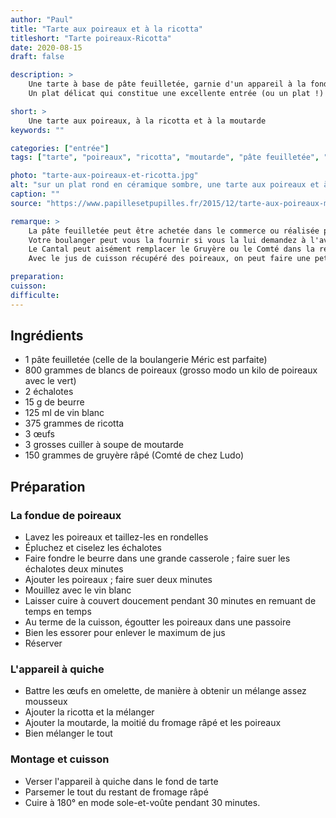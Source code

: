 ```yaml
---
author: "Paul"
title: "Tarte aux poireaux et à la ricotta"
titleshort: "Tarte poireaux-Ricotta"
date: 2020-08-15
draft: false

description: >
    Une tarte à base de pâte feuilletée, garnie d'un appareil à la fondue de poireaux et à la ricotta et à la moutarde.
    Un plat délicat qui constitue une excellente entrée (ou un plat !) pour toutes les saisons.

short: >
    Une tarte aux poireaux, à la ricotta et à la moutarde
keywords: ""

categories: ["entrée"]
tags: ["tarte", "poireaux", "ricotta", "moutarde", "pâte feuilletée", "fondue", "vin blanc", "gruyère", "comté", "cantal", "fromage râpé", "quiche"]

photo: "tarte-aux-poireaux-et-ricotta.jpg"
alt: "sur un plat rond en céramique sombre, une tarte aux poireaux et à la ricotta, décorée avec des rondelles d'oignons nouveaux"
caption: ""
source: "https://www.papillesetpupilles.fr/2015/12/tarte-aux-poireaux-moutarde-et-ricotta.html/"

remarque: >
    La pâte feuilletée peut être achetée dans le commerce ou réalisée par soi-même<br>
    Votre boulanger peut vous la fournir si vous la lui demandez à l'avance<br>
    Le Cantal peut aisément remplacer le Gruyère ou le Comté dans la recette<br>
    Avec le jus de cuisson récupéré des poireaux, on peut faire une petite soupe apéritive en faisant réduire si besoin et en ajoutant de la crème fraîche

preparation: 
cuisson: 
difficulte:
---
```



## Ingrédients
- 1 pâte feuilletée (celle de la boulangerie Méric est parfaite)
- 800 grammes de blancs de poireaux (grosso modo un kilo de poireaux avec le vert)
- 2 échalotes
- 15 g de beurre
- 125 ml de vin blanc
- 375 grammes de ricotta
- 3 œufs
- 3 grosses cuiller à soupe de moutarde
- 150 grammes de gruyère râpé (Comté de chez Ludo)
## Préparation
### La fondue de poireaux
- Lavez les poireaux et taillez-les en rondelles
- Épluchez et ciselez les échalotes
- Faire fondre le beurre dans une grande casserole ; faire suer les échalotes deux minutes
- Ajouter les poireaux ; faire suer deux minutes
- Mouillez avec le vin blanc
- Laisser cuire à couvert doucement pendant 30 minutes  en remuant de temps en temps
- Au terme de la cuisson, égoutter les poireaux dans une passoire
- Bien les essorer pour enlever le maximum de jus
- Réserver
### L'appareil à quiche
- Battre les œufs en omelette, de manière à obtenir un mélange assez mousseux
- Ajouter la ricotta et la mélanger
- Ajouter la moutarde, la moitié du fromage râpé et les poireaux
- Bien mélanger le tout
### Montage et cuisson
- Verser l'appareil à quiche dans le fond de tarte
- Parsemer le tout du restant de fromage râpé
- Cuire à 180° en mode sole-et-voûte pendant 30 minutes.
